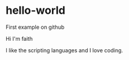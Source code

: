 # hello-world
First example on github

Hi I'm faith

I like the scripting languages and I love coding.

